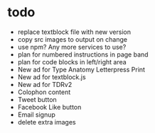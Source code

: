# todo

- replace textblock file with new version
- copy src images to output on change
- use npm? Any more services to use?
- plan for numbered instructions in page band
- plan for code blocks in left/right area
- New ad for Type Anatomy Letterpress Print
- New ad for textblock.js
- New ad for TDRv2
- Colophon content
- Tweet button
- Facebook Like button
- Email signup
- delete extra images
